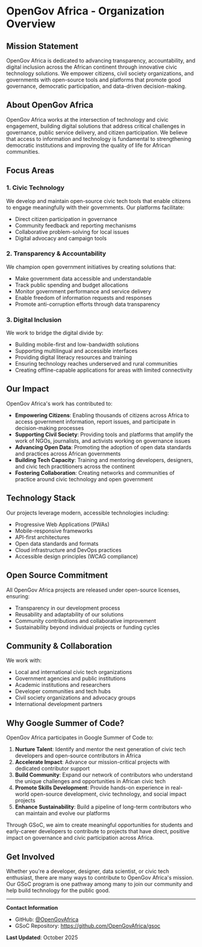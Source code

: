 # OpenGov Africa - Organization Overview

## Mission Statement

OpenGov Africa is dedicated to advancing transparency, accountability, and digital inclusion across the African continent through innovative civic technology solutions. We empower citizens, civil society organizations, and governments with open-source tools and platforms that promote good governance, democratic participation, and data-driven decision-making.

## About OpenGov Africa

OpenGov Africa works at the intersection of technology and civic engagement, building digital solutions that address critical challenges in governance, public service delivery, and citizen participation. We believe that access to information and technology is fundamental to strengthening democratic institutions and improving the quality of life for African communities.

## Focus Areas

### 1. Civic Technology
We develop and maintain open-source civic tech tools that enable citizens to engage meaningfully with their governments. Our platforms facilitate:
- Direct citizen participation in governance
- Community feedback and reporting mechanisms
- Collaborative problem-solving for local issues
- Digital advocacy and campaign tools

### 2. Transparency & Accountability
We champion open government initiatives by creating solutions that:
- Make government data accessible and understandable
- Track public spending and budget allocations
- Monitor government performance and service delivery
- Enable freedom of information requests and responses
- Promote anti-corruption efforts through data transparency

### 3. Digital Inclusion
We work to bridge the digital divide by:
- Building mobile-first and low-bandwidth solutions
- Supporting multilingual and accessible interfaces
- Providing digital literacy resources and training
- Ensuring technology reaches underserved and rural communities
- Creating offline-capable applications for areas with limited connectivity

## Our Impact

OpenGov Africa's work has contributed to:

- **Empowering Citizens**: Enabling thousands of citizens across Africa to access government information, report issues, and participate in decision-making processes
- **Supporting Civil Society**: Providing tools and platforms that amplify the work of NGOs, journalists, and activists working on governance issues
- **Advancing Open Data**: Promoting the adoption of open data standards and practices across African governments
- **Building Tech Capacity**: Training and mentoring developers, designers, and civic tech practitioners across the continent
- **Fostering Collaboration**: Creating networks and communities of practice around civic technology and open government

## Technology Stack

Our projects leverage modern, accessible technologies including:
- Progressive Web Applications (PWAs)
- Mobile-responsive frameworks
- API-first architectures
- Open data standards and formats
- Cloud infrastructure and DevOps practices
- Accessible design principles (WCAG compliance)

## Open Source Commitment

All OpenGov Africa projects are released under open-source licenses, ensuring:
- Transparency in our development process
- Reusability and adaptability of our solutions
- Community contributions and collaborative improvement
- Sustainability beyond individual projects or funding cycles

## Community & Collaboration

We work with:
- Local and international civic tech organizations
- Government agencies and public institutions
- Academic institutions and researchers
- Developer communities and tech hubs
- Civil society organizations and advocacy groups
- International development partners

## Why Google Summer of Code?

OpenGov Africa participates in Google Summer of Code to:

1. **Nurture Talent**: Identify and mentor the next generation of civic tech developers and open-source contributors in Africa
2. **Accelerate Impact**: Advance our mission-critical projects with dedicated contributor support
3. **Build Community**: Expand our network of contributors who understand the unique challenges and opportunities in African civic tech
4. **Promote Skills Development**: Provide hands-on experience in real-world open-source development, civic technology, and social impact projects
5. **Enhance Sustainability**: Build a pipeline of long-term contributors who can maintain and evolve our platforms

Through GSoC, we aim to create meaningful opportunities for students and early-career developers to contribute to projects that have direct, positive impact on governance and civic participation across Africa.

## Get Involved

Whether you're a developer, designer, data scientist, or civic tech enthusiast, there are many ways to contribute to OpenGov Africa's mission. Our GSoC program is one pathway among many to join our community and help build technology for the public good.

---

**Contact Information**
- GitHub: [@OpenGovAfrica](https://github.com/OpenGovAfrica)
- GSoC Repository: https://github.com/OpenGovAfrica/gsoc

**Last Updated**: October 2025
